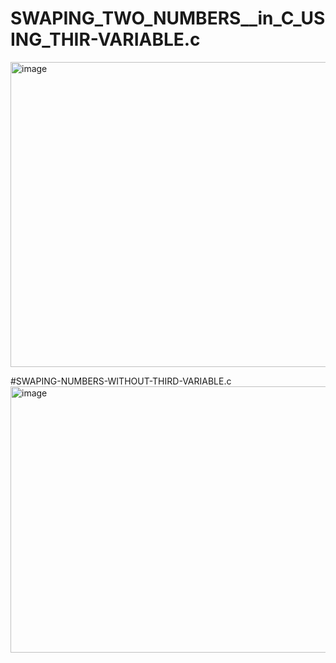# SWAPING_TWO_NUMBERS__in_C_USING_THIR-VARIABLE.c
<img width="627" height="488" alt="image" src="https://github.com/user-attachments/assets/dd153512-cc24-421d-9e01-966db69a0858" />

#SWAPING-NUMBERS-WITHOUT-THIRD-VARIABLE.c
<img width="652" height="426" alt="image" src="https://github.com/user-attachments/assets/db829f4d-f4ef-4ad3-bf11-54d6a1fd7c7d" />
